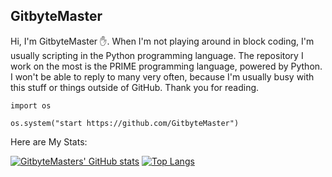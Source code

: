 ## GitbyteMaster
Hi, I'm GitbyteMaster ✋. When I'm not playing around in block coding, I'm usually scripting in the Python programming language. The repository I work on the most is the PRIME programming language, powered by Python. I won't be able to reply to many very often, because I'm usually busy with this stuff or things outside of GitHub. Thank you for reading.

```
import os

os.system("start https://github.com/GitbyteMaster")
```
Here are My Stats:

[![GitbyteMasters' GitHub stats](https://github-readme-stats.vercel.app/api?username=GitbyteMaster)]()
[![Top Langs](https://github-readme-stats.vercel.app/api/top-langs/?username=GitbyteMaster)]()
